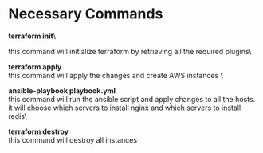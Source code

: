 # Necessary Commands

**terraform init**\

this command will initialize terraform by retrieving all the required plugins\

**terraform apply**\
this command will apply the changes and create AWS instances \

**ansible-playbook playbook.yml**\
this command will run the ansible script and apply changes to all the hosts. it will choose which servers to install nginx and which servers to install redis\

**terraform destroy**\
this command will destroy all instances
